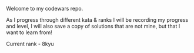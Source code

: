Welcome to my codewars repo.

As I progress through different kata & ranks I will be recording my progress and level, I will also save a copy of solutions that are not mine, but that I want to learn from!

Current rank - 8kyu


